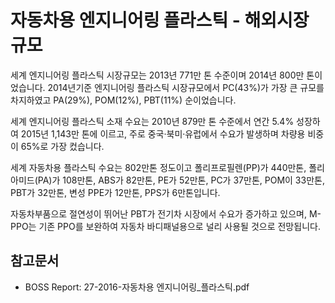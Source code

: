 # 자동차용 엔지니어링 플라스틱 - 해외시장 규모

세계 엔지니어링 플라스틱 시장규모는 2013년 771만 톤 수준이며 2014년 800만 톤이었습니다. 2014년기준 엔지니어링 플라스틱 시장규모에서 PC(43%)가 가장 큰 규모를 차지하였고 PA(29%), POM(12%), PBT(11%) 순이었습니다.

세계 엔지니어링 플라스틱 소재 수요는 2010년 879만 톤 수준에서 연간 5.4% 성장하여 2015년 1,143만 톤에 이르고, 주로 중국·북미·유럽에서 수요가 발생하며 차량용 비중이 65%로 가장 컸습니다.

세계 자동차용 플라스틱 수요는 802만톤 정도이고 폴리프로필렌(PP)가 440만톤, 폴리아미드(PA)가 108만톤, ABS가 82만톤, PE가 52만톤, PC가 37만톤, POM이 33만톤, PBT가 32만톤, 변성 PPE가 12만톤, PPS가 6만톤입니다.


자동차부품으로 절연성이 뛰어난 PBT가 전기차 시장에서 수요가 증가하고 있으며, M-PPO는 기존 PPO를 보완하여 자동차 바디패널용으로 널리 사용될 것으로 전망됩니다.

## 참고문서
- BOSS Report: 27-2016-자동차용 엔지니어링_플라스틱.pdf
